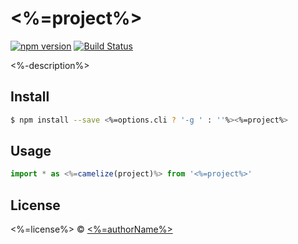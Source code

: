 # <%=project%>
[![npm version](https://img.shields.io/npm/v/<%=project%>.svg)](https://npmjs.org/package/<%=project%>)
[![Build Status](https://travis-ci.org/<%=username%>/<%=project%>.svg?branch=master)](https://travis-ci.org/<%=username%>/<%=project%>)

<%-description%>

## Install

```sh
$ npm install --save <%=options.cli ? '-g ' : ''%><%=project%>
```

## Usage

```js
import * as <%=camelize(project)%> from '<%=project%>'
```

## License

<%=license%> © [<%=authorName%>](<%=authorUrl%>)
